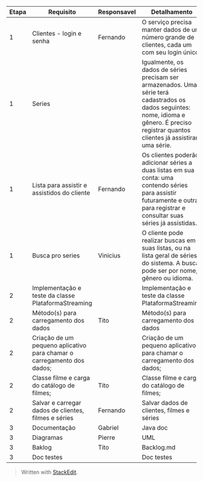 | Etapa  | Requisito      | Responsavel | Detalhamento     |
|  ---- |   ----     |   ----    |  ----        |
| 1 | Clientes - login e senha      | Fernando       | O serviço precisa manter dados de um número grande de clientes, cada um com seu login único.    |
| 1 | Series   |          | Igualmente, os dados de séries precisam ser armazenados. Uma série terá cadastrados os dados seguintes: nome, idioma e gênero. É preciso registrar quantos clientes já assistiram uma série.      |
|  1 | Lista para assistir e assistidos do cliente       |   Fernando    |   Os clientes poderão adicionar séries a duas listas em sua conta: uma contendo séries para assistir futuramente e outra para registrar e consultar suas séries já assistidas.       |
|  1 |  Busca pro series      |   Vinicius    |   O cliente pode realizar buscas em suas listas, ou na lista geral de séries do sistema. A busca pode ser por nome, gênero ou idioma.       |
|  2 |   Implementação e teste da classe PlataformaStreaming     |       |      Implementação e teste da classe PlataformaStreaming    |
|  2 |   Método(s) para carregamento dos dados     |    Tito   |    Método(s) para carregamento dos dados      |
|  2 |   Criação de um pequeno aplicativo para chamar o carregamento dos dados;     |       |    Criação de um pequeno aplicativo para chamar o carregamento dos dados;      |
|  2 |  Classe filme e carga do catálogo de filmes;      |    Tito   |   Classe filme e carga do catálogo de filmes;       |
|  2 |  Salvar e carregar dados de clientes, filmes e séries      |   Fernando    |    Salvar dados de clientes, filmes e séries      |
|  3 |   Documentação     |   Gabriel    |  Java doc        |
|  3 |   Diagramas     |   Pierre    |  UML        |
|  3 |   Baklog     |   Tito    |  Backlog.md        |
|  3 |   Doc testes     |       |  Doc testes        |


> Written with [StackEdit](https://stackedit.io/).
